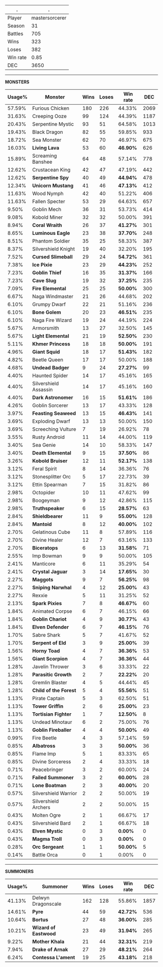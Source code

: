 .|.
|-|-
Player|mastersorcerer
Season|31
Battles|705
Wins|323
Loses|382
Win rate|0.85
DEC|3650

---
**MONSTERS**

Usage%|Monster|Wins|Loses|Win rate|DEC|
-|-|-|-|-|-|
57.59%|Furious Chicken|180|226|44.33%|2069|
31.63%|Creeping Ooze|99|124|44.39%|1187|
20.43%|Serpentine Mystic|93|51|64.58%|1013|
19.43%|Black Dragon|82|55|59.85%|933|
18.72%|Sea Monster|62|70|46.97%|675|
16.03%|**Living Lava**|53|60|**46.90%**|626|
15.89%|Screaming Banshee|64|48|57.14%|778|
12.62%|Crustacean King|42|47|47.19%|442|
12.62%|**Serpentine Spy**|40|49|**44.94%**|478|
12.34%|**Unicorn Mustang**|41|46|**47.13%**|412|
11.63%|Wood Nymph|42|40|51.22%|406|
11.63%|Fallen Specter|53|29|64.63%|657|
9.50%|Goblin Mech|36|31|53.73%|414|
9.08%|Kobold Miner|32|32|50.00%|391|
8.94%|**Coral Wraith**|26|37|**41.27%**|301|
8.65%|**Luminous Eagle**|23|38|**37.70%**|248|
8.51%|Phantom Soldier|35|25|58.33%|387|
8.37%|Silvershield Knight|19|40|32.20%|195|
7.52%|**Cursed Slimeball**|29|24|**54.72%**|361|
7.38%|**Ice Pixie**|23|29|**44.23%**|252|
7.23%|**Goblin Thief**|16|35|**31.37%**|166|
7.23%|**Cave Slug**|19|32|**37.25%**|235|
7.09%|**Fire Elemental**|25|25|**50.00%**|300|
6.67%|Naga Windmaster|21|26|44.68%|202|
6.10%|Grumpy Dwarf|22|21|51.16%|236|
6.10%|**Bone Golem**|20|23|**46.51%**|235|
6.10%|Naga Fire Wizard|19|24|44.19%|224|
5.67%|Armorsmith|13|27|32.50%|145|
5.67%|**Light Elemental**|21|19|**52.50%**|230|
5.11%|**Khmer Princess**|18|18|**50.00%**|191|
4.96%|**Giant Squid**|18|17|**51.43%**|182|
4.82%|Beetle Queen|17|17|50.00%|188|
4.68%|**Undead Badger**|9|24|**27.27%**|99|
4.40%|Haunted Spider|14|17|45.16%|165|
4.40%|Silvershield Assassin|14|17|45.16%|160|
4.40%|**Dark Astronomer**|16|15|**51.61%**|186|
4.26%|Goblin Sorcerer|13|17|43.33%|128|
3.97%|**Feasting Seaweed**|13|15|**46.43%**|141|
3.69%|Exploding Dwarf|13|13|50.00%|150|
3.69%|Screeching Vulture|7|19|26.92%|78|
3.55%|Rusty Android|11|14|44.00%|119|
3.40%|Sea Genie|14|10|58.33%|147|
3.40%|**Death Elemental**|9|15|**37.50%**|86|
3.26%|**Kobold Bruiser**|12|11|**52.17%**|138|
3.12%|Feral Spirit|8|14|36.36%|76|
3.12%|Stonesplitter Orc|5|17|22.73%|39|
3.12%|Ettin Spearman|7|15|31.82%|86|
2.98%|Octopider|10|11|47.62%|99|
2.98%|Boogeyman|9|12|42.86%|115|
2.98%|**Truthspeaker**|6|15|**28.57%**|63|
2.84%|**Shieldbearer**|11|9|**55.00%**|128|
2.84%|**Mantoid**|8|12|**40.00%**|102|
2.70%|Gelatinous Cube|11|8|57.89%|116|
2.70%|Divine Healer|12|7|63.16%|133|
2.70%|**Biceratops**|6|13|**31.58%**|71|
2.55%|Imp Bowman|9|9|50.00%|105|
2.41%|Manticore|6|11|35.29%|54|
2.41%|**Crystal Jaguar**|3|14|**17.65%**|30|
2.27%|**Maggots**|9|7|**56.25%**|98|
2.27%|**Sniping Narwhal**|4|12|**25.00%**|43|
2.27%|Rexxie|5|11|31.25%|52|
2.13%|**Spark Pixies**|7|8|**46.67%**|60|
1.84%|Animated Corpse|6|7|46.15%|66|
1.84%|**Goblin Chariot**|4|9|**30.77%**|43|
1.84%|**Elven Defender**|6|7|**46.15%**|76|
1.70%|Sabre Shark|5|7|41.67%|52|
1.70%|**Serpent of Eld**|3|9|**25.00%**|39|
1.56%|**Horny Toad**|4|7|**36.36%**|53|
1.56%|**Giant Scorpion**|4|7|**36.36%**|44|
1.28%|Javelin Thrower|3|6|33.33%|22|
1.28%|**Parasitic Growth**|2|7|**22.22%**|20|
1.28%|Gremlin Blaster|4|5|44.44%|45|
1.28%|**Child of the Forest**|5|4|**55.56%**|51|
1.13%|Pirate Captain|5|3|62.50%|51|
1.13%|**Tower Griffin**|2|6|**25.00%**|23|
1.13%|**Tortisian Fighter**|1|7|**12.50%**|8|
1.13%|Undead Minotaur|6|2|75.00%|76|
1.13%|**Goblin Fireballer**|4|4|**50.00%**|49|
0.99%|Fire Beetle|4|3|57.14%|59|
0.85%|**Albatross**|3|3|**50.00%**|36|
0.85%|Flame Imp|5|1|83.33%|65|
0.85%|Divine Sorceress|2|4|33.33%|18|
0.71%|Peacebringer|3|2|60.00%|24|
0.71%|**Failed Summoner**|3|2|**60.00%**|28|
0.71%|**Lone Boatman**|2|3|**40.00%**|20|
0.57%|Silvershield Warrior|2|2|50.00%|19|
0.57%|Silvershield Archers|2|2|50.00%|15|
0.43%|Molten Ogre|2|1|66.67%|17|
0.43%|Silvershield Bard|2|1|66.67%|18|
0.43%|**Elven Mystic**|0|3|**0.00%**|0|
0.43%|**Magma Troll**|0|3|**0.00%**|0|
0.28%|**Orc Sergeant**|1|1|**50.00%**|5|
0.14%|Battle Orca|0|1|0.00%|0|

---
**SUMMONERS**

Usage%|Summoner|Wins|Loses|Win rate|DEC|
-|-|-|-|-|-|
41.13%|Delwyn Dragonscale|162|128|55.86%|1857|
14.61%|**Pyre**|44|59|**42.72%**|536|
10.64%|**Bortus**|27|48|**36.00%**|285|
10.21%|**Wizard of Eastwood**|23|49|**31.94%**|265|
9.22%|**Mother Khala**|21|44|**32.31%**|219|
7.94%|**Drake of Arnak**|27|29|**48.21%**|264|
6.24%|**Contessa L'ament**|19|25|**43.18%**|218|
